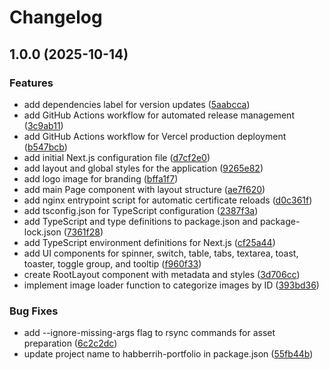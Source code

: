 # Changelog

## 1.0.0 (2025-10-14)


### Features

* add dependencies label for version updates ([5aabcca](https://github.com/habberrih/portfolio/commit/5aabcca004923d0b7f2c692b512b45833f72a523))
* add GitHub Actions workflow for automated release management ([3c9ab11](https://github.com/habberrih/portfolio/commit/3c9ab1196d126591f78f7614480cf6a1d5dbdd0c))
* add GitHub Actions workflow for Vercel production deployment ([b547bcb](https://github.com/habberrih/portfolio/commit/b547bcbf34e69c9f1757b7c5e64b0dfefcb4f99a))
* add initial Next.js configuration file ([d7cf2e0](https://github.com/habberrih/portfolio/commit/d7cf2e04492fc457d826d7301953d5c862517881))
* add layout and global styles for the application ([9265e82](https://github.com/habberrih/portfolio/commit/9265e820ae32bb18a8a93aec663403a95e56ff25))
* add logo image for branding ([bffa1f7](https://github.com/habberrih/portfolio/commit/bffa1f7a0c9c813e1b00c8319d43f838bf84b89e))
* add main Page component with layout structure ([ae7f620](https://github.com/habberrih/portfolio/commit/ae7f620967b145dd76598580f2e422991c1d9f6b))
* add nginx entrypoint script for automatic certificate reloads ([d0c361f](https://github.com/habberrih/portfolio/commit/d0c361f458679490f9f2145c15b5a9cc8cb4ff7d))
* add tsconfig.json for TypeScript configuration ([2387f3a](https://github.com/habberrih/portfolio/commit/2387f3ae7d12b9f295beedb8d597b0e3ac689070))
* add TypeScript and type definitions to package.json and package-lock.json ([7361f28](https://github.com/habberrih/portfolio/commit/7361f28af5fd9429a2b222f5310a9c58895d2b3e))
* add TypeScript environment definitions for Next.js ([cf25a44](https://github.com/habberrih/portfolio/commit/cf25a44c654882f400b18bc3664012a217bc58ff))
* add UI components for spinner, switch, table, tabs, textarea, toast, toaster, toggle group, and tooltip ([f960f33](https://github.com/habberrih/portfolio/commit/f960f336ffcc23dedfeaedb8f8560ac0471c90c4))
* create RootLayout component with metadata and styles ([3d706cc](https://github.com/habberrih/portfolio/commit/3d706cc4bc524c9a3478df6642107f5e137d7fe0))
* implement image loader function to categorize images by ID ([393bd36](https://github.com/habberrih/portfolio/commit/393bd36e683050eee11d872eafbb55e668d4622d))


### Bug Fixes

* add --ignore-missing-args flag to rsync commands for asset preparation ([6c2c2dc](https://github.com/habberrih/portfolio/commit/6c2c2dce0a432f6f8c09a1037a7ae16ac8f8c3fd))
* update project name to habberrih-portfolio in package.json ([55fb44b](https://github.com/habberrih/portfolio/commit/55fb44b600a21f170b156b31223e6a659ffe588c))

